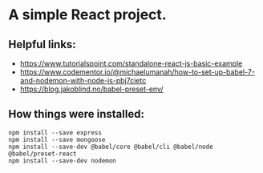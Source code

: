 # A simple React project.

## Helpful links:
- https://www.tutorialspoint.com/standalone-react-js-basic-example
- https://www.codementor.io/@michaelumanah/how-to-set-up-babel-7-and-nodemon-with-node-js-pbj7cietc
- https://blog.jakoblind.no/babel-preset-env/

## How things were installed:
	npm install --save express
	npm install --save mongoose
	npm install --save-dev @babel/core @babel/cli @babel/node @babel/preset-react
	npm install --save-dev nodemon